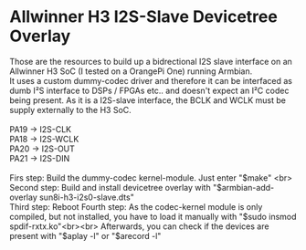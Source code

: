 # Allwinner H3 I2S-Slave Devicetree Overlay
Those are the resources to build up a bidrectional I2S slave interface on an Allwinner H3 SoC (I tested on a OrangePi One) running Armbian. <br>
It uses a custom dummy-codec driver and therefore it can be interfaced as dumb I²S interface to DSPs / FPGAs etc.. and doesn't expect an I²C codec being present. As it is a I2S-slave interface, the BCLK and WCLK must be supply externally to the H3 SoC.<br><br>
PA19 -> I2S-CLK<br>
PA18 -> I2S-WCLK<br>
PA20 -> I2S-OUT<br>
PA21 -> I2S-DIN
<br><br>
Firs step: Build the dummy-codec kernel-module. Just enter "$make" <br>
Second step: Build and install devicetree overlay with  "$armbian-add-overlay sun8i-h3-i2s0-slave.dts"<br>
Third step: Reboot
Fourth step: As the codec-kernel module is only compiled, but not installed, you have to load it manually with "$sudo insmod spdif-rxtx.ko"<br><br>
Afterwards, you can check if the devices are present with "$aplay -l" or "$arecord -l"

